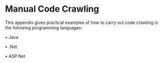 # **Manual Code Crawling**

This appendix gives practical examples of how to carry out code crawling in the following programming languages:

• Java&#x20;

• .Net

• ASP.Net

